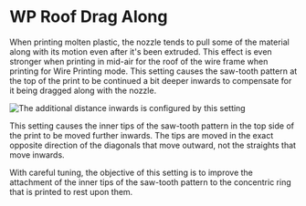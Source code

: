 WP Roof Drag Along
====
When printing molten plastic, the nozzle tends to pull some of the material along with its motion even after it's been extruded. This effect is even stronger when printing in mid-air for the roof of the wire frame when printing for Wire Printing mode. This setting causes the saw-tooth pattern at the top of the print to be continued a bit deeper inwards to compensate for it being dragged along with the nozzle.

![The additional distance inwards is configured by this setting](../images/wireframe_roof_drag_along.svg)

This setting causes the inner tips of the saw-tooth pattern in the top side of the print to be moved further inwards. The tips are moved in the exact opposite direction of the diagonals that move outward, not the straights that move inwards.

With careful tuning, the objective of this setting is to improve the attachment of the inner tips of the saw-tooth pattern to the concentric ring that is printed to rest upon them.